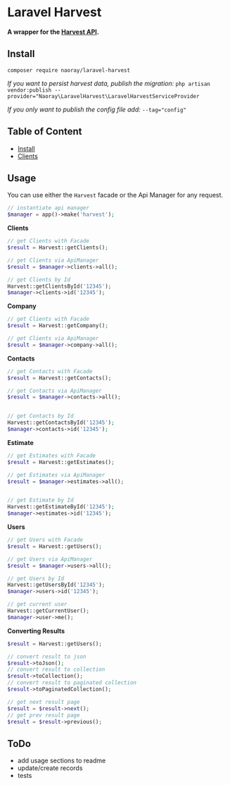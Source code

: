 # Laravel Harvest
**A wrapper for the [Harvest API](https://help.getharvest.com/api-v2/).**

<a name="install" />

## Install

`composer require naoray/laravel-harvest`

*If you want to persist harvest data, publish the migration:*
`php artisan vendor:publish --provider="Naoray\LaravelHarvest\LaravelHarvestServiceProvider`

*If you only want to publish the config file add:* `--tag="config"`

## Table of Content
- [Install](#install)
- [Clients](#clients)

## Usage
You can use either the `Harvest` facade or the Api Manager for any request.
```php
// instantiate api manager
$manager = app()->make('harvest');
```

<a name="clients"/>**Clients**
```php
// get Clients with Facade
$result = Harvest::getClients();

// get Clients via ApiManager
$result = $manager->clients->all();

// get Clients by Id
Harvest::getClientsById('12345');
$manager->clients->id('12345');
```

**Company**
```php
// get Clients with Facade
$result = Harvest::getCompany();

// get Clients via ApiManager
$result = $manager->company->all();
```

**Contacts**
```php
// get Contacts with Facade
$result = Harvest::getContacts();

// get Contacts via ApiManager
$result = $manager->contacts->all();


// get Contacts by Id
Harvest::getContactsById('12345');
$manager->contacts->id('12345');
```

**Estimate**
```php
// get Estimates with Facade
$result = Harvest::getEstimates();

// get Estimates via ApiManager
$result = $manager->estimates->all();


// get Estimate by Id
Harvest::getEstimateById('12345');
$manager->estimates->id('12345');
```

**Users**
```php
// get Users with Facade
$result = Harvest::getUsers();

// get Users via ApiManager
$result = $manager->users->all();

// get Users by Id
Harvest::getUsersById('12345');
$manager->users->id('12345');

// get current user
Harvest::getCurrentUser();
$manager->user->me();
```


**Converting Results**
```php
$result = Harvest::getUsers();

// convert result to json
$result->toJson();
// convert result to collection
$result->toCollection();
// convert result to paginated collection
$result->toPaginatedCollection();

// get next result page
$result = $result->next();
// get prev result page
$result = $result->previous();
```

## ToDo
- add usage sections to readme
- update/create records
- tests